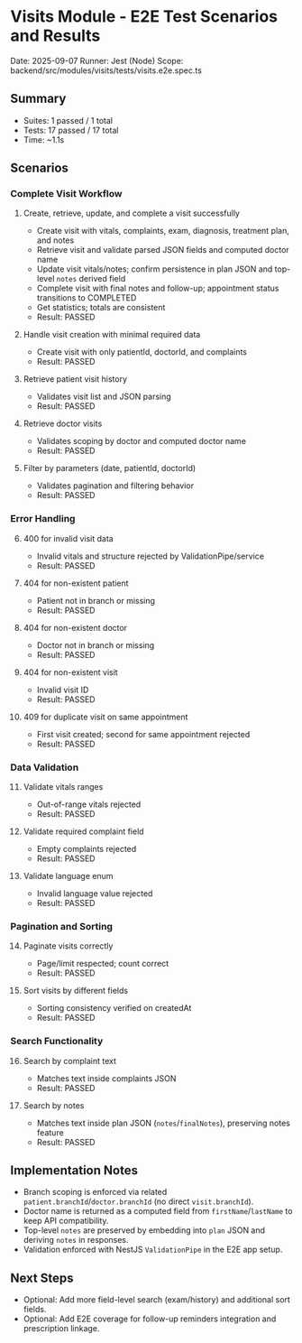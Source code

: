 # Visits Module - E2E Test Scenarios and Results

Date: 2025-09-07
Runner: Jest (Node)
Scope: backend/src/modules/visits/tests/visits.e2e.spec.ts

## Summary
- Suites: 1 passed / 1 total
- Tests: 17 passed / 17 total
- Time: ~1.1s

## Scenarios

### Complete Visit Workflow
1. Create, retrieve, update, and complete a visit successfully
   - Create visit with vitals, complaints, exam, diagnosis, treatment plan, and notes
   - Retrieve visit and validate parsed JSON fields and computed doctor name
   - Update visit vitals/notes; confirm persistence in plan JSON and top-level `notes` derived field
   - Complete visit with final notes and follow-up; appointment status transitions to COMPLETED
   - Get statistics; totals are consistent
   - Result: PASSED

2. Handle visit creation with minimal required data
   - Create visit with only patientId, doctorId, and complaints
   - Result: PASSED

3. Retrieve patient visit history
   - Validates visit list and JSON parsing
   - Result: PASSED

4. Retrieve doctor visits
   - Validates scoping by doctor and computed doctor name
   - Result: PASSED

5. Filter by parameters (date, patientId, doctorId)
   - Validates pagination and filtering behavior
   - Result: PASSED

### Error Handling
6. 400 for invalid visit data
   - Invalid vitals and structure rejected by ValidationPipe/service
   - Result: PASSED

7. 404 for non-existent patient
   - Patient not in branch or missing
   - Result: PASSED

8. 404 for non-existent doctor
   - Doctor not in branch or missing
   - Result: PASSED

9. 404 for non-existent visit
   - Invalid visit ID
   - Result: PASSED

10. 409 for duplicate visit on same appointment
    - First visit created; second for same appointment rejected
    - Result: PASSED

### Data Validation
11. Validate vitals ranges
    - Out-of-range vitals rejected
    - Result: PASSED

12. Validate required complaint field
    - Empty complaints rejected
    - Result: PASSED

13. Validate language enum
    - Invalid language value rejected
    - Result: PASSED

### Pagination and Sorting
14. Paginate visits correctly
    - Page/limit respected; count correct
    - Result: PASSED

15. Sort visits by different fields
    - Sorting consistency verified on createdAt
    - Result: PASSED

### Search Functionality
16. Search by complaint text
    - Matches text inside complaints JSON
    - Result: PASSED

17. Search by notes
    - Matches text inside plan JSON (`notes`/`finalNotes`), preserving notes feature
    - Result: PASSED

## Implementation Notes
- Branch scoping is enforced via related `patient.branchId`/`doctor.branchId` (no direct `visit.branchId`).
- Doctor name is returned as a computed field from `firstName`/`lastName` to keep API compatibility.
- Top-level `notes` are preserved by embedding into `plan` JSON and deriving `notes` in responses.
- Validation enforced with NestJS `ValidationPipe` in the E2E app setup.

## Next Steps
- Optional: Add more field-level search (exam/history) and additional sort fields.
- Optional: Add E2E coverage for follow-up reminders integration and prescription linkage. 